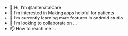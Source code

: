 - 👋 Hi, I’m @antenatalCare
- 👀 I’m interested in Making apps helpful for patients
- 🌱 I’m currently learning more features in android studio
- 💞️ I’m looking to collaborate on ...
- 📫 How to reach me ...

<!---
antenatalCare/antenatalCare is a ✨ special ✨ repository because its `README.md` (this file) appears on your GitHub profile.
You can click the Preview link to take a look at your changes.
--->
